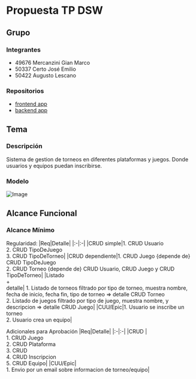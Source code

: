 # Propuesta TP DSW

## Grupo

### Integrantes

- 49676 Mercanzini Gian Marco
- 50337 Certo José Emilio
- 50422 Augusto Lescano

### Repositorios

- [frontend app](https://github.com/Augusto-Lescano/frontend-dsw)
- [backend app](https://github.com/Augusto-Lescano/backend-dsw)

## Tema

### Descripción

Sistema de gestion de torneos en diferentes plataformas y juegos. Donde usuarios y equipos puedan inscribirse.

### Modelo

![Image](https://github.com/user-attachments/assets/dd25ddb9-0e21-4b28-acbe-d0c9e2647d28)

## Alcance Funcional

### Alcance Mínimo

Regularidad:
|Req|Detalle|
|:-|:-|
|CRUD simple|1. CRUD Usuario<br>2. CRUD TipoDeJuego <br>3. CRUD TipoDeTorneo|
|CRUD dependiente|1. CRUD Juego {depende de} CRUD TipoDeJuego <br>2. CRUD Torneo {depende de} CRUD Usuario, CRUD Juego y CRUD TipoDeTorneo|
|Listado<br>+<br>detalle| 1. Listado de torneos filtrado por tipo de torneo, muestra nombre, fecha de inicio, fecha fin, tipo de torneo => detalle CRUD Torneo<br> 2. Listado de juegos filtrado por tipo de juego, muestra nombre, y descripcion => detalle CRUD Juego|
|CUU/Epic|1. Usuario se inscribe un torneo<br>2. Usuario crea un equipo|

Adicionales para Aprobación
|Req|Detalle|
|:-|:-|
|CRUD |<br> 1. CRUD Juego <br> 2. CRUD Plataforma <br> 3. CRUD <br> 4. CRUD Inscripcion <br> 5. CRUD Equipo|
|CUU/Epic|<br> 1. Envio por un email sobre informacion de torneo/equipo|
